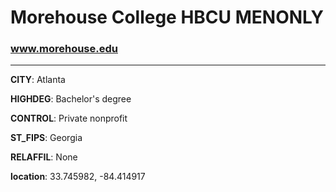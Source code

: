 # Morehouse College HBCU MENONLY
### www.morehouse.edu
---
**CITY**: Atlanta

**HIGHDEG**: Bachelor's degree

**CONTROL**: Private nonprofit

**ST_FIPS**: Georgia

**RELAFFIL**: None

**location**: 33.745982, -84.414917